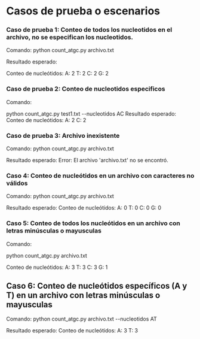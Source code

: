 # Casos de prueba o escenarios

### Caso de prueba 1: Conteo de todos los nucleotidos en el archivo, no se especifican los nucleotidos.
Comando:
python count_atgc.py archivo.txt

Resultado esperado:

Conteo de nucleótidos:
A: 2
T: 2
C: 2
G: 2

### Caso de prueba 2: Conteo de nucleotidos especificos
Comando:

python count_atgc.py test1.txt --nucleotidos AC
Resultado esperado:
Conteo de nucleótidos:
A: 2
C: 2


### Caso de prueba 3: Archivo inexistente 
Comando:
python count_atgc.py archivo.txt

Resultado esperado:
Error: El archivo 'archivo.txt' no se encontró.

### Caso 4: Conteo de nucleótidos en un archivo con caracteres no válidos 
Comando:
python count_atgc.py archivo.txt

Resultado esperado:
Conteo de nucleótidos:
A: 0
T: 0
C: 0
G: 0

### Caso 5: Conteo de todos los nucleótidos en un archivo con letras minúsculas o mayusculas
Comando:

python count_atgc.py archivo.txt

Conteo de nucleótidos:
A: 3
T: 3
C: 3
G: 1

## Caso 6: Conteo de nucleótidos específicos (A y T) en un archivo con letras minúsculas o mayusculas
Comando:
python count_atgc.py  archivo.txt --nucleotidos AT

Resultado esperado:
Conteo de nucleótidos:
A: 3
T: 3

        